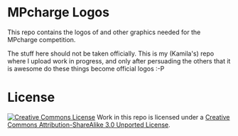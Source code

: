MPcharge Logos
==============

This repo contains the logos of and other graphics needed for the MPcharge competition.

The stuff here should not be taken officially. This is my (Kamila's) repo where I upload work in progress, and only after persuading the others that it is awesome do these things become official logos :-P

License
=======

[![Creative Commons License](http://i.creativecommons.org/l/by-sa/3.0/80x15.png)](http://creativecommons.org/licenses/by-sa/3.0/deed.en_US) Work in this repo is licensed under a [Creative Commons Attribution-ShareAlike 3.0 Unported License](http://creativecommons.org/licenses/by-sa/3.0/deed.en_US).
